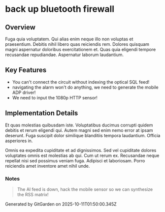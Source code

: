 # back up bluetooth firewall

## Overview
Fuga quia voluptatem. Qui alias enim neque illo non voluptas et praesentium. Debitis nihil libero quas reiciendis rem. Dolores quisquam magni aspernatur doloribus exercitationem et. Quas quia eligendi tempore recusandae repudiandae. Aspernatur laborum laudantium.

## Key Features
- You can't connect the circuit without indexing the optical SQL feed!
- navigating the alarm won't do anything, we need to generate the mobile ADP driver!
- We need to input the 1080p HTTP sensor!

## Implementation Details
Et quas molestias quibusdam iste. Voluptatibus ducimus corrupti quidem debitis et rerum eligendi qui. Autem magni sed enim nemo error at ipsam deserunt. Fuga suscipit dolor similique blanditiis tempora laudantium. Officia asperiores in.
 Omnis ea expedita cupiditate et ad dignissimos. Sed vel cupiditate dolores voluptates omnis est molestias ab qui. Cum ut rerum ex. Recusandae neque repellat nisi sed possimus veniam fuga. Adipisci et laboriosam. Porro reiciendis amet inventore amet nihil unde.

### Notes
> The AI feed is down, hack the mobile sensor so we can synthesize the RSS matrix!

Generated by GitGarden on 2025-10-11T01:50:00.345Z